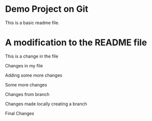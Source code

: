 # Demo Project on Git

This is a basic readme file.

# A modification to the README file

This is a change in the file

Changes in my file

Adding some more changes

Some more changes

Changes from branch

Changes made locally creating a branch

Final Changes

